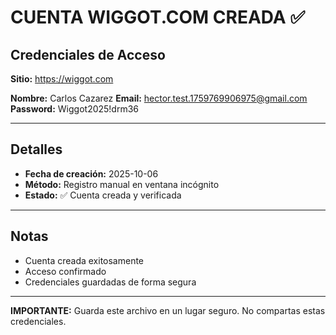 # CUENTA WIGGOT.COM CREADA ✅

## Credenciales de Acceso

**Sitio:** https://wiggot.com

**Nombre:** Carlos Cazarez
**Email:** hector.test.1759769906975@gmail.com
**Password:** Wiggot2025!drm36

---

## Detalles

- **Fecha de creación:** 2025-10-06
- **Método:** Registro manual en ventana incógnito
- **Estado:** ✅ Cuenta creada y verificada

---

## Notas

- Cuenta creada exitosamente
- Acceso confirmado
- Credenciales guardadas de forma segura

---

**IMPORTANTE:** Guarda este archivo en un lugar seguro. No compartas estas credenciales.
